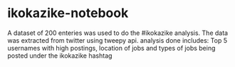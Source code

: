 # ikokazike-notebook
 A dataset of 200 enteries was used to do the #ikokazike analysis. The data was extracted from twitter using tweepy api. 
 analysis done includes: Top 5 usernames with high postings, location of jobs and types of jobs being posted under the ikokazike hashtag
